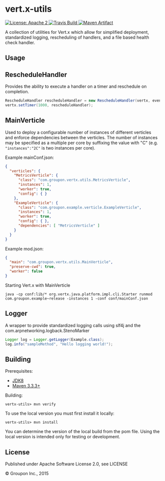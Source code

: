vert.x-utils
============

<a href="https://raw.githubusercontent.com/groupon/vertx-utils/master/LICENSE">
    <img src="https://img.shields.io/hexpm/l/plug.svg"
         alt="License: Apache 2">
</a>
<a href="https://travis-ci.org/groupon/vertx-utils/">
    <img src="https://travis-ci.org/groupon/vertx-utils.png"
         alt="Travis Build">
</a>
<a href="http://search.maven.org/#search%7Cga%7C1%7Cg%3A%22com.groupon.vertx%22%20a%3A%22vertx-utils%22">
    <img src="https://img.shields.io/maven-central/v/com.groupon.vertx/vertx-utils.svg"
         alt="Maven Artifact">
</a>

A collection of utilities for Vert.x which allow for simplified deployment, standardized logging, rescheduling of handlers, and a file based health check handler.

Usage
-----

## RescheduleHandler

Provides the ability to execute a handler on a timer and reschedule on completion.

```java
RescheduleHandler rescheduleHandler = new RescheduleHandler(vertx, event -> { }, 1000);
vertx.setTimer(1000, rescheduleHandler);
```

## MainVerticle

Used to deploy a configurable number of instances of different verticles and enforce dependencies between the verticles.
The number of instances may be specified as a multiple per core by suffixing the value with "C" (e.g. ```"instances":"2C"```
is two instances per core). 

Example mainConf.json:

```json
{
  "verticles": {
    "MetricsVerticle": {
      "class": "com.groupon.vertx.utils.MetricsVerticle",
      "instances": 1,
      "worker": true,
      "config": { }
    },
    "ExampleVerticle": {
      "class": "com.groupon.example.verticle.ExampleVerticle",
      "instances": 1,
      "worker": true,
      "config": { },
      "dependencies": [ "MetricsVerticle" ]
    }
  }
}
```

Example mod.json:

```json
{
  "main": "com.groupon.vertx.utils.MainVerticle",
  "preserve-cwd": true,
  "worker": false
}
```

Starting Vert.x with MainVerticle

```text
java -cp conf:lib/* org.vertx.java.platform.impl.cli.Starter runmod com.groupon.example~release -instances 1 -conf conf/mainConf.json
```

## Logger

A wrapper to provide standardized logging calls using slf4j and the com.arpnetworking.logback.StenoMarker

```java
Logger log = Logger.getLogger(Example.class);
log.info("sampleMethod", "Hello logging world!");
```

Building
--------

Prerequisites:
* [JDK8](http://www.oracle.com/technetwork/java/javase/downloads/jdk8-downloads-2133151.html)
* [Maven 3.3.3+](http://maven.apache.org/download.cgi)

Building:

    vertx-utils> mvn verify

To use the local version you must first install it locally:

    vertx-utils> mvn install

You can determine the version of the local build from the pom file.  Using the local version is intended only for testing or development.


License
-------

Published under Apache Software License 2.0, see LICENSE

&copy; Groupon Inc., 2015
